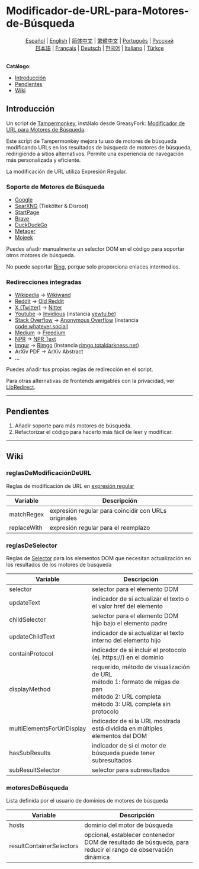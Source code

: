 # Modificador-de-URL-para-Motores-de-Búsqueda

<div align="center">
	<a href="https://github.com/domeniczz/URL-Modifier-for-Search-Engines/blob/master/docs/README-es.md">Español</a> | 
	<a href="https://github.com/domeniczz/URL-Modifier-for-Search-Engines/blob/master/README.md">English</a> | 
	<a href="https://github.com/domeniczz/URL-Modifier-for-Search-Engines/blob/master/docs/README-zh-cn.md">简体中文</a> | 
    <a href="https://github.com/domeniczz/URL-Modifier-for-Search-Engines/blob/master/docs/README-zh-tw.md">繁體中文</a> | 
	<a href="https://github.com/domeniczz/URL-Modifier-for-Search-Engines/blob/master/docs/README-pt.md">Português</a> | 
    <a href="https://github.com/domeniczz/URL-Modifier-for-Search-Engines/blob/master/docs/README-ru.md">Pусский</a><br/>
    <a href="https://github.com/domeniczz/URL-Modifier-for-Search-Engines/blob/master/docs/README-ja.md">日本語</a> | 
    <a href="https://github.com/domeniczz/URL-Modifier-for-Search-Engines/blob/master/docs/README-fr.md">Français</a> | 
    <a href="https://github.com/domeniczz/URL-Modifier-for-Search-Engines/blob/master/docs/README-de.md">Deutsch</a> | 
	<a href="https://github.com/domeniczz/URL-Modifier-for-Search-Engines/blob/master/docs/README-ko.md">한국어</a> | 
	<a href="https://github.com/domeniczz/URL-Modifier-for-Search-Engines/blob/master/docs/README-it.md">Italiano</a> | 
	<a href="https://github.com/domeniczz/URL-Modifier-for-Search-Engines/blob/master/docs/README-tr.md">Türkçe</a>
</div>
<br/>

**Catálogo**:

- [Introducción](https://github.com/domeniczz/URL-Modifier-for-Search-Engines#Introducción)
- [Pendientes](https://github.com/domeniczz/URL-Modifier-for-Search-Engines#Pendientes)
- [Wiki](https://github.com/domeniczz/URL-Modifier-for-Search-Engines#Wiki)

## Introducción

Un script de [Tampermonkey](https://github.com/Tampermonkey/tampermonkey), instálalo desde GreasyFork: [Modificador de URL para Motores de Búsqueda](https://greasyfork.org/en/scripts/483597-url-modifier-for-search-engines).

Este script de Tampermonkey mejora tu uso de motores de búsqueda modificando URLs en los resultados de búsqueda de motores de búsqueda, redirigiendo a sitios alternativos. Permite una experiencia de navegación más personalizada y eficiente.

La modificación de URL utiliza Expresión Regular.

### Soporte de Motores de Búsqueda

- [Google](https://www.google.com)
- [SearXNG](https://searx.space) (Tiekötter & Disroot)
- [StartPage](https://www.startpage.com)
- [Brave](https://search.brave.com)
- [DuckDuckGo](https://duckduck)
- [Metager](https://metager.org)
- [Mojeek](https://www.mojeek.com)

Puedes añadir manualmente un selector DOM en el código para soportar otros motores de búsqueda.

No puede soportar [Bing](https://www.bing.com), porque solo proporciona enlaces intermedios.

### Redirecciones integradas

- [Wikipedia](https://www.wikipedia.org) -> [Wikiwand](https://www.wikiwand.com)
- [Reddit](https://www.reddit.com) -> [Old Reddit](https://old.reddit.com)
- [X (Twitter)](https://twitter.com) -> [Nitter](https://nitter.net)
- [Youtube](https://www.youtube.com) -> [Invidious](https://docs.invidious.io/instances) (instancia [yewtu.be](https://yewtu.be))
- [Stack Overflow](https://stackoverflow.com) -> [Anonymous Overflow](https://github.com/httpjamesm/AnonymousOverflow#clearnet-instances) (instancia [code.whatever.social](https://code.whatever.social))
- [Medium](https://medium.com/) -> [Freedium](https://freedium.cfd)
- [NPR](https://www.npr.org) -> [NPR Text](https://text.npr.org)
- [Imgur](https://imgur.com) -> [Rimgo](https://rimgo.codeberg.page/) (instancia [rimgo.totaldarkness.net](https://rimgo.totaldarkness.net))
- ArXiv PDF -> ArXiv Abstract
- ...

Puedes añadir tus propias reglas de redirección en el script.

Para otras alternativas de frontends amigables con la privacidad, ver [LibRedirect](https://libredirect.github.io/index.html).

---

## Pendientes

1. Añadir soporte para más motores de búsqueda.
2. Refactorizar el código para hacerlo más fácil de leer y modificar.

---

## Wiki

### reglasDeModificaciónDeURL

Reglas de modificación de URL en [expresión regular](https://es.wikipedia.org/wiki/Expresi%C3%B3n_regular)

| Variable    | Descripción                                          |
| ----------- | ---------------------------------------------------- |
| matchRegex  | expresión regular para coincidir con URLs originales |
| replaceWith | expresión regular para el reemplazo                  |

### reglasDeSelector

Reglas de [Selector](https://developer.mozilla.org/es/docs/Web/API/Document_object_model/Locating_DOM_elements_using_selectors) para los elementos DOM que necesitan actualización en los resultados de los motores de búsqueda

| Variable        | Descripción                                                  |
| --------------- | ------------------------------------------------------------ |
| selector        | selector para el elemento DOM                                |
| updateText      | indicador de si actualizar el texto o el valor href del elemento |
| childSelector   | selector para el elemento DOM hijo bajo el elemento padre    |
| updateChildText | indicador de si actualizar el texto interno del elemento hijo |
| containProtocol | indicador de si incluir el protocolo (ej. https://) en el dominio |
| displayMethod   | requerido, método de visualización de URL<br/>método 1: formato de migas de pan<br/>método 2: URL completa<br/>método 3: URL completa sin protocolo |
| multiElementsForUrlDisplay | indicador de si la URL mostrada está dividida en múltiples elementos del DOM |
| hasSubResults     | indicador de si el motor de búsqueda puede tener subresultados |
| subResultSelector | selector para subresultados                                   |

### motoresDeBúsqueda

Lista definida por el usuario de dominios de motores de búsqueda

| Variable                 | Descripción                                                  |
| ------------------------ | ------------------------------------------------------------ |
| hosts                    | dominio del motor de búsqueda                                |
| resultContainerSelectors | opcional, establecer contenedor DOM de resultado de búsqueda, para reducir el rango de observación dinámica |